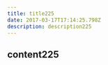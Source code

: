 ```yaml
---
title: title225
date: 2017-03-17T17:14:25.798Z
description: description225
---
```


## content225
  

